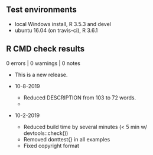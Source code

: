 ## Test environments

* local Windows install, R 3.5.3 and devel
* ubuntu 16.04 (on travis-ci), R 3.6.1

## R CMD check results

0 errors | 0 warnings | 0 notes

* This is a new release.

* 10-8-2019
    + Reduced DESCRIPTION from 103 to 72 words.
    +

* 10-2-2019
    + Reduced build time by several minutes (< 5 min w/ devtools::check())
    + Removed donttest{} in all examples
    + Fixed copyright format
